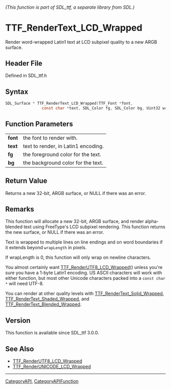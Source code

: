 ###### (This function is part of SDL_ttf, a separate library from SDL.)
# TTF_RenderText_LCD_Wrapped

Render word-wrapped Latin1 text at LCD subpixel quality to a new ARGB surface.

## Header File

Defined in SDL_ttf.h

## Syntax

```c
SDL_Surface * TTF_RenderText_LCD_Wrapped(TTF_Font *font,
                const char *text, SDL_Color fg, SDL_Color bg, Uint32 wrapLength);

```

## Function Parameters

|              |                                     |
| ------------ | ----------------------------------- |
| **font**     | the font to render with.            |
| **text**     | text to render, in Latin1 encoding. |
| **fg**       | the foreground color for the text.  |
| **bg**       | the background color for the text.  |

## Return Value

Returns a new 32-bit, ARGB surface, or NULL if there was an error.

## Remarks

This function will allocate a new 32-bit, ARGB surface, and render
alpha-blended text using FreeType's LCD subpixel rendering. This function
returns the new surface, or NULL if there was an error.

Text is wrapped to multiple lines on line endings and on word boundaries if
it extends beyond `wrapLength` in pixels.

If wrapLength is 0, this function will only wrap on newline characters.

You almost certainly want
[TTF_RenderUTF8_LCD_Wrapped](TTF_RenderUTF8_LCD_Wrapped)() unless you're
sure you have a 1-byte Latin1 encoding. US ASCII characters will work with
either function, but most other Unicode characters packed into a `const
char *` will need UTF-8.

You can render at other quality levels with
[TTF_RenderText_Solid_Wrapped](TTF_RenderText_Solid_Wrapped),
[TTF_RenderText_Shaded_Wrapped](TTF_RenderText_Shaded_Wrapped), and
[TTF_RenderText_Blended_Wrapped](TTF_RenderText_Blended_Wrapped).

## Version

This function is available since SDL_ttf 3.0.0.

## See Also

* [TTF_RenderUTF8_LCD_Wrapped](TTF_RenderUTF8_LCD_Wrapped)
* [TTF_RenderUNICODE_LCD_Wrapped](TTF_RenderUNICODE_LCD_Wrapped)

----
[CategoryAPI](CategoryAPI), [CategoryAPIFunction](CategoryAPIFunction)

